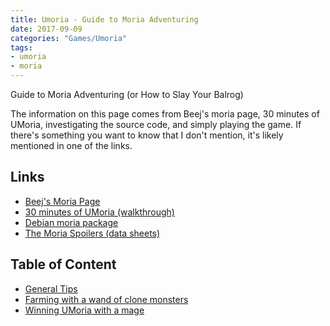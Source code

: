```yaml
---
title: Umoria - Guide to Moria Adventuring
date: 2017-09-09
categories: "Games/Umoria"
tags:
- umoria
- moria
---
```


Guide to Moria Adventuring (or How to Slay Your Balrog)

The information on this page comes from Beej's moria page, 30 minutes of UMoria,
investigating the source code, and simply playing the game.
If there's something you want to know that I don't mention, it's likely
mentioned in one of the links.

## Links
* [Beej's Moria Page](https://beej.us/moria/)
* [30 minutes of UMoria (walkthrough)](https://www.youtube.com/user/30minutesofUMoria/videos?sort=da&view=0&flow=grid)
* [Debian moria package](https://packages.debian.org/stable/moria)
* [The Moria Spoilers (data sheets)](https://www.beej.us/moria/mmspoilers/index.html)

## Table of Content
* [General Tips](https://iix.se/posts/153/)
* [Farming with a wand of clone monsters](https://iix.se/posts/154/)
* [Winning UMoria with a mage](https://iix.se/posts/155/)

